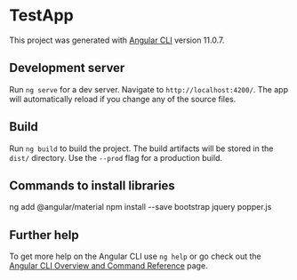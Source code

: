 # TestApp

This project was generated with [Angular CLI](https://github.com/angular/angular-cli) version 11.0.7.

## Development server

Run `ng serve` for a dev server. Navigate to `http://localhost:4200/`. The app will automatically reload if you change any of the source files.

## Build

Run `ng build` to build the project. The build artifacts will be stored in the `dist/` directory. Use the `--prod` flag for a production build.

## Commands to install libraries
ng add @angular/material
npm install --save bootstrap jquery popper.js


## Further help

To get more help on the Angular CLI use `ng help` or go check out the [Angular CLI Overview and Command Reference](https://angular.io/cli) page.
